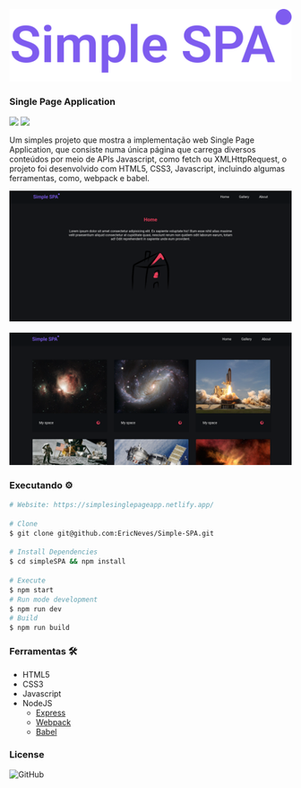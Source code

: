 ![Logo](.github/logo.svg)

### Single Page Application

<div>
    <img src="https://img.shields.io/github/license/ericneves/simplespa?color=red&logo=square&style=for-the-badge">
    <img src="https://img.shields.io/github/last-commit/ericneves/simplespa?color=cyan&logo=square&style=for-the-badge">
</div>

<p>Um simples projeto que mostra a implementação web Single Page Application, que consiste numa única página que carrega diversos conteúdos por meio de APIs Javascript, como fetch ou XMLHttpRequest, o projeto foi desenvolvido com HTML5, CSS3, Javascript, incluindo algumas ferramentas, como, webpack e babel.</p>

![Screenshot](./.github/screenshotA.png)
<br/><br/>
![Screenshot](./.github/screenshotB.png)

### Executando ⚙️

```sh
# Website: https://simplesinglepageapp.netlify.app/

# Clone
$ git clone git@github.com:EricNeves/Simple-SPA.git

# Install Dependencies
$ cd simpleSPA && npm install

# Execute
$ npm start
# Run mode development 
$ npm run dev
# Build
$ npm run build
```

### Ferramentas 🛠

   * HTML5
   * CSS3
   * Javascript
   * NodeJS
     * [Express]('https://expressjs.com/')
     * [Webpack]('https://webpack.js.org/')
     * [Babel]('https://babeljs.io/')

### License

![GitHub](https://img.shields.io/github/license/ericneves/simplespa?color=red&logo=square&style=for-the-badge)